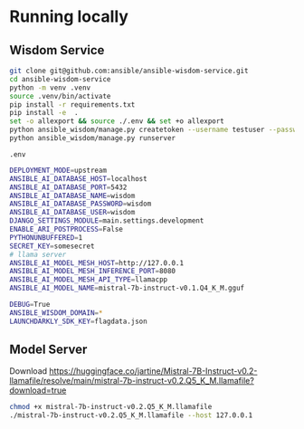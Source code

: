 # Running locally

## Wisdom Service

```bash
git clone git@github.com:ansible/ansible-wisdom-service.git
cd ansible-wisdom-service
python -m venv .venv
source .venv/bin/activate
pip install -r requirements.txt
pip install -e  .
set -o allexport && source ./.env && set +o allexport
python ansible_wisdom/manage.py createtoken --username testuser --password testuser --token-name testuser_token --create-user
python ansible_wisdom/manage.py runserver
```


`.env`

```bash
DEPLOYMENT_MODE=upstream
ANSIBLE_AI_DATABASE_HOST=localhost
ANSIBLE_AI_DATABASE_PORT=5432
ANSIBLE_AI_DATABASE_NAME=wisdom
ANSIBLE_AI_DATABASE_PASSWORD=wisdom
ANSIBLE_AI_DATABASE_USER=wisdom
DJANGO_SETTINGS_MODULE=main.settings.development
ENABLE_ARI_POSTPROCESS=False
PYTHONUNBUFFERED=1
SECRET_KEY=somesecret
# llama server
ANSIBLE_AI_MODEL_MESH_HOST=http://127.0.0.1
ANSIBLE_AI_MODEL_MESH_INFERENCE_PORT=8080
ANSIBLE_AI_MODEL_MESH_API_TYPE=llamacpp
ANSIBLE_AI_MODEL_NAME=mistral-7b-instruct-v0.1.Q4_K_M.gguf

DEBUG=True
ANSIBLE_WISDOM_DOMAIN=*
LAUNCHDARKLY_SDK_KEY=flagdata.json
```

## Model Server

Download https://huggingface.co/jartine/Mistral-7B-Instruct-v0.2-llamafile/resolve/main/mistral-7b-instruct-v0.2.Q5_K_M.llamafile?download=true

```bash
chmod +x mistral-7b-instruct-v0.2.Q5_K_M.llamafile
./mistral-7b-instruct-v0.2.Q5_K_M.llamafile --host 127.0.0.1
```
